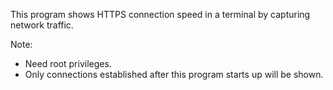 This program shows HTTPS connection speed in a terminal by capturing network traffic.

Note:

* Need root privileges.
* Only connections established after this program starts up will be shown.
